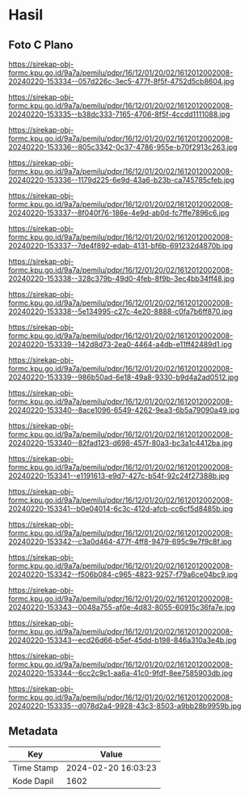 # Hasil

## Foto C Plano

https://sirekap-obj-formc.kpu.go.id/9a7a/pemilu/pdpr/16/12/01/20/02/1612012002008-20240220-153334--057d226c-3ec5-477f-8f5f-4752d5cb8604.jpg

https://sirekap-obj-formc.kpu.go.id/9a7a/pemilu/pdpr/16/12/01/20/02/1612012002008-20240220-153335--b38dc333-7165-4706-8f5f-4ccdd1111088.jpg

https://sirekap-obj-formc.kpu.go.id/9a7a/pemilu/pdpr/16/12/01/20/02/1612012002008-20240220-153336--805c3342-0c37-4786-955e-b70f2913c263.jpg

https://sirekap-obj-formc.kpu.go.id/9a7a/pemilu/pdpr/16/12/01/20/02/1612012002008-20240220-153336--1179d225-6e9d-43a6-b23b-ca745785cfeb.jpg

https://sirekap-obj-formc.kpu.go.id/9a7a/pemilu/pdpr/16/12/01/20/02/1612012002008-20240220-153337--8f040f76-186e-4e9d-ab0d-fc7ffe7896c6.jpg

https://sirekap-obj-formc.kpu.go.id/9a7a/pemilu/pdpr/16/12/01/20/02/1612012002008-20240220-153337--7de4f892-edab-4131-bf6b-691232d4870b.jpg

https://sirekap-obj-formc.kpu.go.id/9a7a/pemilu/pdpr/16/12/01/20/02/1612012002008-20240220-153338--328c379b-49d0-4feb-8f9b-3ec4bb34ff48.jpg

https://sirekap-obj-formc.kpu.go.id/9a7a/pemilu/pdpr/16/12/01/20/02/1612012002008-20240220-153338--5e134995-c27c-4e20-8888-c0fa7b6ff870.jpg

https://sirekap-obj-formc.kpu.go.id/9a7a/pemilu/pdpr/16/12/01/20/02/1612012002008-20240220-153339--142d8d73-2ea0-4464-a4db-e11ff42489d1.jpg

https://sirekap-obj-formc.kpu.go.id/9a7a/pemilu/pdpr/16/12/01/20/02/1612012002008-20240220-153339--986b50ad-6e18-49a8-9330-b9d4a2ad0512.jpg

https://sirekap-obj-formc.kpu.go.id/9a7a/pemilu/pdpr/16/12/01/20/02/1612012002008-20240220-153340--8ace1096-6549-4262-9ea3-6b5a79090a49.jpg

https://sirekap-obj-formc.kpu.go.id/9a7a/pemilu/pdpr/16/12/01/20/02/1612012002008-20240220-153340--82fad123-d698-457f-80a3-bc3a1c4412ba.jpg

https://sirekap-obj-formc.kpu.go.id/9a7a/pemilu/pdpr/16/12/01/20/02/1612012002008-20240220-153341--e1191613-e9d7-427c-b54f-92c24f27388b.jpg

https://sirekap-obj-formc.kpu.go.id/9a7a/pemilu/pdpr/16/12/01/20/02/1612012002008-20240220-153341--b0e04014-6c3c-412d-afcb-cc6cf5d8485b.jpg

https://sirekap-obj-formc.kpu.go.id/9a7a/pemilu/pdpr/16/12/01/20/02/1612012002008-20240220-153342--c3a0d464-477f-4ff8-9479-695c9e7f9c8f.jpg

https://sirekap-obj-formc.kpu.go.id/9a7a/pemilu/pdpr/16/12/01/20/02/1612012002008-20240220-153342--f506b084-c965-4823-9257-f79a6ce04bc9.jpg

https://sirekap-obj-formc.kpu.go.id/9a7a/pemilu/pdpr/16/12/01/20/02/1612012002008-20240220-153343--0048a755-af0e-4d83-8055-60915c36fa7e.jpg

https://sirekap-obj-formc.kpu.go.id/9a7a/pemilu/pdpr/16/12/01/20/02/1612012002008-20240220-153343--ecd26d66-b5ef-45dd-b198-846a310a3e4b.jpg

https://sirekap-obj-formc.kpu.go.id/9a7a/pemilu/pdpr/16/12/01/20/02/1612012002008-20240220-153344--6cc2c9c1-aa6a-41c0-9fdf-8ee7585903db.jpg

https://sirekap-obj-formc.kpu.go.id/9a7a/pemilu/pdpr/16/12/01/20/02/1612012002008-20240220-153335--d078d2a4-9928-43c3-8503-a9bb28b9959b.jpg


## Metadata

| Key        | Value               |
| ---------- | ------------------- |
| Time Stamp | 2024-02-20 16:03:23 |
| Kode Dapil | 1602                |



